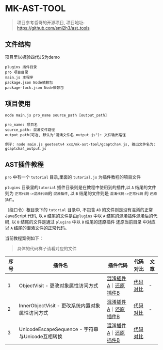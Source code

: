 
# MK-AST-TOOL

> 项目参考哲哥的开源项目, 项目地址: https://github.com/sml2h3/ast_tools

## 文件结构

项目里以极验四代JS为demo

```
plugins 插件目录
pro 项目目录
main.js 主程序
package.json Node依赖包
package-lock.json Node依赖包
```

## 项目使用

```
node main.js pro_name source_path [output_path]

pro_name: 项目名
source_path: 混淆文件路径
output_path(可选, 默认为"混淆文件名_output.js"): 文件输出路径

例子: node main.js geetestv4 xxx/mk-ast-tool/gcaptcha4.js, 输出文件名为: gcaptcha4_output.js
```

## AST插件教程

`pro` 中有一个 `tutorial` 目录,里面的 `tutorial.js` 为插件教程的项目文件

`plugins` 目录里的`tutorial` 插件目录则是在教程中使用到的插件,以 `A` 结尾的文件则为 `正常代码->混淆代码`的 `混淆插件`, 以 `B` 结尾的文件则是 `混淆代码->正常代码` 的 `还原插件`。

（绕口令）根目录下的 `tutorial` 目录中, 不包含 `AB` 的文件则是没有混淆的正常 JavaScript 代码, 以 `A` 结尾的文件是由`plugins` 中以 `A` 结尾的混淆插件混淆后的代码, 以 `B` 结尾的文件是通过 `plugins` 中以 `B` 结尾的还原插件 还原当前目录 中对应以 `A` 结尾的混淆文件的正常代码。

当前教程案例如下：

> 具体的代码样子请看对应的文件

| 序号 | 插件名                                          | 插件代码                                                     | 代码对比                                                     | 文章 |
| ---- | ----------------------------------------------- | ------------------------------------------------------------ | ------------------------------------------------------------ | ---- |
| 1    | ObjectVisit - 更改对象属性访问方式              | [混淆插件A](https://github.com/Mankvis/mk-ast-tool/blob/main/plugins/tutorial/ObjectVisitA.js)｜[还原插件B](https://github.com/Mankvis/mk-ast-tool/blob/main/plugins/tutorial/ObjectVisitB.js) | [代码对比](https://github.com/Mankvis/mk-ast-tool/blob/main/tutorial/diff/ObjectVisit.js) | -    |
| 2    | InnerObjectVisit - 更改系统内置对象属性访问方式 | [混淆插件A](https://github.com/Mankvis/mk-ast-tool/blob/main/plugins/tutorial/InnerObjectVisitA.js)｜[还原插件B](https://github.com/Mankvis/mk-ast-tool/blob/main/plugins/tutorial/InnerObjectVisitB.js) | [代码对比](https://github.com/Mankvis/mk-ast-tool/blob/main/tutorial/diff/InnerObjectVisit.js) | -    |
| 3    | UnicodeEscapeSequence - 字符串与Unicode互相转换 | [混淆插件A](https://github.com/Mankvis/mk-ast-tool/blob/main/plugins/tutorial/UnicodeEscapeSequence.js)｜[还原插件B](https://github.com/Mankvis/mk-ast-tool/blob/main/plugins/tutorial/UnicodeEscapeSequenceB.js) | [代码对比](https://github.com/Mankvis/mk-ast-tool/blob/main/tutorial/diff/UnicodeEscapeSequence.js) |      |

